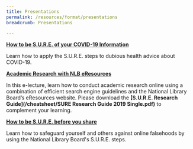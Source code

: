 ```yaml
---
title: Presentations
permalink: /resources/format/presentations
breadcrumb: Presentations

---
```



**[How to be S.U.R.E. of your COVID-19 Information](/blog/fake-news/FN0005)**

Learn how to apply the S.U.R.E. steps to dubious health advice about COVID-19. 



[**Academic Research with NLB eResources**](/blog/home-based-learning/dd00001)

In this e-lecture, learn how to conduct academic research online using a combination of efficient search engine guidelines and the National Library Board’s eResources website. Please download the **[S.U.R.E. Research Guide](/cheatsheet/SURE Research Guide 2019 Single.pdf)** to complement your learning.



[**How to be S.U.R.E. before you share**](/blog/fake-news/fn0002)

Learn how to safeguard yourself and others against online falsehoods by using the National Library Board's S.U.R.E. steps. 




